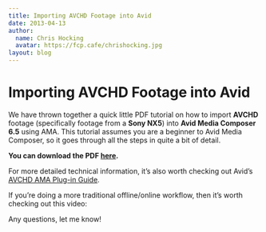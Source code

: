 ```yaml
---
title: Importing AVCHD Footage into Avid
date: 2013-04-13
author:
  name: Chris Hocking
  avatar: https://fcp.cafe/chrishocking.jpg
layout: blog
---
```

# Importing AVCHD Footage into Avid

We have thrown together a quick little PDF tutorial on how to import **AVCHD** footage (specifically footage from a **Sony NX5**) into **Avid Media Composer 6.5** using AMA. This tutorial assumes you are a beginner to Avid Media Composer, so it goes through all the steps in quite a bit of detail.

**You can download the PDF [here](https://github.com/CommandPost/FCPCafe/blob/main/downloads/04-Importing-AVCHD-Footage-into-Avid.pdf).**

For more detailed technical information, it’s also worth checking out Avid’s [AVCHD AMA Plug-in Guide](http://resources.avid.com/SupportFiles/attach/AVCHD_AMA_v6.0_v10.pdf).

If you’re doing a more traditional offline/online workflow, then it’s worth checking out this video:

Any questions, let me know!
